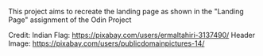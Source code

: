 This project aims to recreate the landing page as shown in the "Landing Page"
assignment of the Odin Project

Credit:
Indian Flag: https://pixabay.com/users/ermaltahiri-3137490/
Header Image: https://pixabay.com/users/publicdomainpictures-14/

